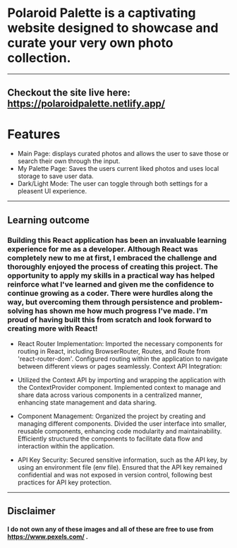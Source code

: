 # Polaroid Palette is a captivating website designed to showcase and curate your very own photo collection.
---
## Checkout the site live here: https://polaroidpalette.netlify.app/
# Features
* Main Page: displays curated photos and allows the user to save those or search their own through the input.
* My Palette Page: Saves the users current liked photos and uses local storage to save user data.
* Dark/Light Mode: The user can toggle through both settings for a pleasent UI experience. 
---
## Learning outcome
### Building this React application has been an invaluable learning experience for me as a developer. Although React was completely new to me at first, I embraced the challenge and thoroughly enjoyed the process of creating this project. The opportunity to apply my skills in a practical way has helped reinforce what I've learned and given me the confidence to continue growing as a coder. There were hurdles along the way, but overcoming them through persistence and problem-solving has shown me how much progress I've made. I'm proud of having built this from scratch and look forward to creating more with React!

* React Router Implementation:
Imported the necessary components for routing in React, including BrowserRouter, Routes, and Route from 'react-router-dom'.
Configured routing within the application to navigate between different views or pages seamlessly.
Context API Integration:

* Utilized the Context API by importing and wrapping the application with the ContextProvider component.
Implemented context to manage and share data across various components in a centralized manner, enhancing state management and data sharing.

* Component Management:
Organized the project by creating and managing different components.
Divided the user interface into smaller, reusable components, enhancing code modularity and maintainability.
Efficiently structured the components to facilitate data flow and interaction within the application.

* API Key Security:
Secured sensitive information, such as the API key, by using an environment file (env file).
Ensured that the API key remained confidential and was not exposed in version control, following best practices for API key protection.
--- 
## Disclaimer 
#### I do not own any of these images and all of these are free to use from https://www.pexels.com/ .


